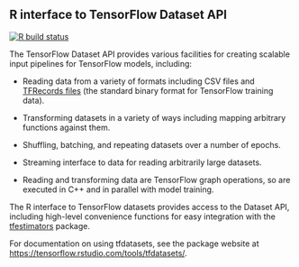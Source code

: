 
## R interface to TensorFlow Dataset API

<!-- badges: start -->
[![R build status](https://github.com/rstudio/tfdatasets/workflows/R-CMD-check/badge.svg)](https://github.com/rstudio/tfdatasets)
<!-- badges: end -->

The TensorFlow Dataset API provides various facilities for creating scalable input pipelines for TensorFlow models, including:

- Reading data from a variety of formats including CSV files and [TFRecords files](https://www.tensorflow.org/api_guides/python/python_io#tfrecords_format_details) (the standard binary format for TensorFlow training data).

- Transforming datasets in a variety of ways including mapping arbitrary functions against them.

- Shuffling, batching, and repeating datasets over a number of epochs.

- Streaming interface to data for reading arbitrarily large datasets.

- Reading and transforming data are TensorFlow graph operations, so are executed in C++ and in parallel with model training.

The R interface to TensorFlow datasets provides access to the Dataset API, including high-level convenience functions for easy integration with the [tfestimators](https://tensorflow.rstudio.com/tfestimators) package.

For documentation on using tfdatasets, see the package website at <https://tensorflow.rstudio.com/tools/tfdatasets/>.
